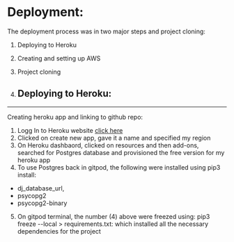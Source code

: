 
# Deployment:

The deployment process was in two major steps and project cloning:
1. Deploying to Heroku
2. Creating and setting up AWS
3. Project cloning



1. ## Deploying to Heroku:
----
 Creating heroku app and linking to github repo:

1. Logg In to Heroku website [click here](https://dashboard.heroku.com/)
2. Clicked on create new app, gave it a name and specified my region
3. On Heroku dashbaord, clicked on resources and then add-ons, searched for Postgres database and provisioned the free version for my heroku app
4. To use Postgres back in gitpod, the following were installed using pip3 install: 
  * dj_database_url, 
  * psycopg2
  * psycopg2-binary
5. On gitpod terminal, the number (4) above were freezed using: pip3 freeze --local > requirements.txt: which installed all the necessary dependencies for the project
